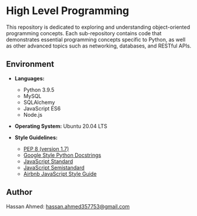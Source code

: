 # High Level Programming

This repository is dedicated to exploring and understanding object-oriented programming concepts. Each sub-repository contains code that demonstrates essential programming concepts specific to Python, as well as other advanced topics such as networking, databases, and RESTful APIs.

## Environment

- **Languages:**
  - Python 3.9.5
  - MySQL
  - SQLAlchemy
  - JavaScript ES6
  - Node.js

- **Operating System:** Ubuntu 20.04 LTS

- **Style Guidelines:**
  - [PEP 8 (version 1.7)](https://www.python.org/dev/peps/pep-0008/)
  - [Google Style Python Docstrings](http://sphinxcontrib-napoleon.readthedocs.io/en/latest/example_google.html)
  - [JavaScript Standard](https://standardjs.com/rules.html)
  - [JavaScript Semistandard](https://github.com/Flet/semistandard)
  - [Airbnb JavaScript Style Guide](https://github.com/airbnb/javascript)

## Author

Hassan Ahmed: hassan.ahmed357753@gmail.com
